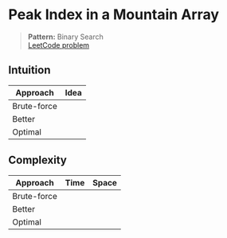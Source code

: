 # Peak Index in a Mountain Array

> **Pattern:** Binary Search  
> [LeetCode problem](https://leetcode.com/problems/peak-index-in-a-mountain-array/)

## Intuition

| Approach | Idea |
|----------|------|
| Brute-force | |
| Better | |
| Optimal | |

## Complexity

| Approach  | Time | Space |
|-----------|------|-------|
| Brute-force |  |  |
| Better |  |  |
| Optimal |  |  |

